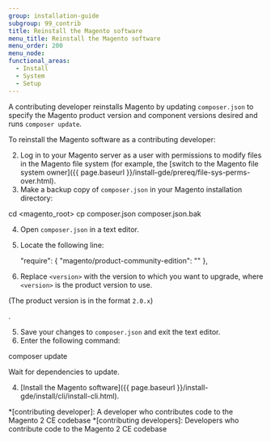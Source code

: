 ```yaml
---
group: installation-guide
subgroup: 99_contrib
title: Reinstall the Magento software
menu_title: Reinstall the Magento software
menu_order: 200
menu_node:
functional_areas:
  - Install
  - System
  - Setup
---
```


A contributing developer reinstalls Magento by updating `composer.json` to specify the Magento product version and component versions desired and runs `composer update`.

To reinstall the Magento software as a contributing developer:

2. Log in to your Magento server as a user with permissions to modify files in the Magento file system (for example, the [switch to the Magento file system owner]({{ page.baseurl }}/install-gde/prereq/file-sys-perms-over.html).
3. Make a backup copy of `composer.json` in your Magento installation directory:

  cd <magento_root>
  cp composer.json composer.json.bak

4. Open `composer.json` in a text editor.
5. Locate the following line:

   "require": {
         "magento/product-community-edition": "<version>"
     },

5. Replace `<version>` with the version to which you want to upgrade, where `<version>` is the product version to use.

 (The product version is in the format `2.0.x`)
<!-- is the `magento/product-community-edition` version from -->.
5. Save your changes to `composer.json` and exit the text editor.
6. Enter the following command:

  composer update

 Wait for dependencies to update.

4. [Install the Magento software]({{ page.baseurl }}/install-gde/install/cli/install-cli.html).

*[contributing developer]: A developer who contributes code to the Magento 2 CE codebase
*[contributing developers]: Developers who contribute code to the Magento 2 CE codebase
